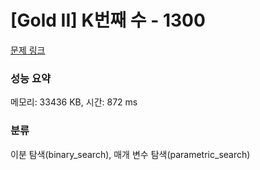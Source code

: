 # [Gold II] K번째 수 - 1300 

[문제 링크](https://www.acmicpc.net/problem/1300) 

### 성능 요약

메모리: 33436 KB, 시간: 872 ms

### 분류

이분 탐색(binary_search), 매개 변수 탐색(parametric_search)

